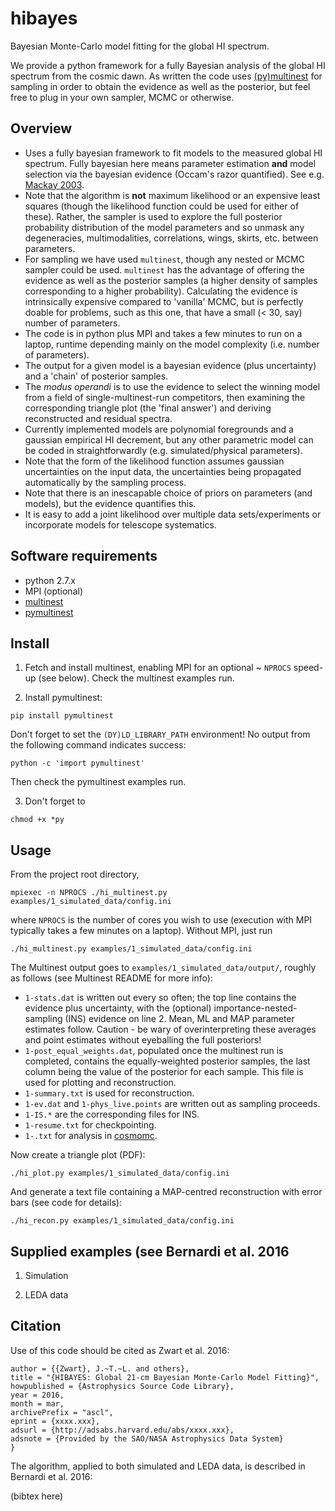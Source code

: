 # hibayes

Bayesian Monte-Carlo model fitting for the global HI spectrum.

We provide a python framework for a fully Bayesian analysis of the
global HI spectrum from the cosmic dawn. As written the code uses
[(py)multinest](http://ccpforge.cse.rl.ac.uk/gf/project/multinest) for
sampling in order to obtain the evidence as well as the posterior, but
feel free to plug in your own sampler, MCMC or otherwise.

## Overview

- Uses a fully bayesian framework to fit models to the measured global
  HI spectrum. Fully bayesian here means parameter estimation **and**
  model selection via the bayesian evidence (Occam's razor
  quantified). See
  e.g. [Mackay 2003](http://www.inference.phy.cam.ac.uk/mackay/itila/book.html).
- Note that the algorithm is **not** maximum likelihood or an
  expensive least squares (though the likelihood function could be
  used for either of these). Rather, the sampler is used to explore
  the full posterior probability distribution of the model parameters
  and so unmask any degeneracies, multimodalities, correlations,
  wings, skirts, etc. between parameters.
- For sampling we have used ```multinest```, though any nested or MCMC
  sampler could be used. ```multinest``` has the advantage of offering
  the evidence as well as the posterior samples (a higher density of
  samples corresponding to a higher probability). Calculating the
  evidence is intrinsically expensive compared to 'vanilla' MCMC, but
  is perfectly doable for problems, such as this one, that have a small
  (< 30, say) number of parameters.
- The code is in python plus MPI and takes a few minutes to run on a
  laptop, runtime depending mainly on the model complexity
  (i.e. number of parameters).
- The output for a given model is a bayesian evidence (plus
  uncertainty) and a 'chain' of posterior samples.
- The *modus operandi* is to use the evidence to select the winning
  model from a field of single-multinest-run competitors, then
  examining the corresponding triangle plot (the 'final answer') and
  deriving reconstructed and residual spectra.
- Currently implemented models are polynomial foregrounds and a
  gaussian empirical HI decrement, but any other parametric
  model can be coded in straightforwardly (e.g. simulated/physical
  parameters).
- Note that the form of the likelihood function assumes gaussian
  uncertainties on the input data, the uncertainties being propagated
  automatically by the sampling process.
- Note that there is an inescapable choice of priors on parameters
  (and models), but the evidence quantifies this.
- It is easy to add a joint likelihood over multiple data
  sets/experiments or incorporate models for telescope systematics.

## Software requirements

- python 2.7.x
- MPI (optional)
- [multinest](http://ccpforge.cse.rl.ac.uk/gf/project/multinest)
- [pymultinest](http://johannesbuchner.github.io/PyMultiNest)

## Install

1. Fetch and install multinest, enabling MPI for an optional ~ ```NPROCS```
speed-up (see below). Check the multinest examples run.

2. Install pymultinest:

```pip install pymultinest```

Don't forget to set the ```(DY)LD_LIBRARY_PATH``` environment! No output
from the following command indicates success:

```python -c 'import pymultinest'```

Then check the pymultinest examples run.

3. Don't forget to

```chmod +x *py```


## Usage

From the project root directory,

```mpiexec -n NPROCS ./hi_multinest.py examples/1_simulated_data/config.ini```

where ```NPROCS``` is the number of cores you wish to use (execution with
MPI typically takes a few minutes on a laptop). Without MPI, just run

```./hi_multinest.py examples/1_simulated_data/config.ini```

The Multinest output goes to ```examples/1_simulated_data/output/```,
roughly as follows (see Multinest README for more info):

- ```1-stats.dat``` is written out every so often; the top line contains the
  evidence plus uncertainty, with the (optional)
  importance-nested-sampling (INS) evidence on line 2. Mean, ML and
  MAP parameter estimates follow. Caution - be wary of
  overinterpreting these averages and point estimates without
  eyeballing the full posteriors!
- ```1-post_equal_weights.dat```, populated once the multinest run is
  completed, contains the equally-weighted posterior samples, the last
  column being the value of the posterior for each sample. This file
  is used for plotting and reconstruction.
- ```1-summary.txt``` is used for reconstruction.
- ```1-ev.dat``` and ```1-phys_live.points``` are written out as sampling proceeds.
- ```1-IS.*``` are the corresponding files for INS.
- ```1-resume.txt``` for checkpointing.
- ```1-.txt``` for analysis in [cosmomc](http://cosmologist.info/cosmomc).

Now create a triangle plot (PDF):

```./hi_plot.py examples/1_simulated_data/config.ini```

And generate a text file containing a MAP-centred reconstruction with
error bars (see code for details):

```./hi_recon.py examples/1_simulated_data/config.ini```


## Supplied examples (see Bernardi et al. 2016

1. Simulation

2. LEDA data

## Citation

Use of this code should be cited as Zwart et al. 2016:

```@misc{ascl_hibayes,
author = {{Zwart}, J.~T.~L. and others},
title = "{HIBAYES: Global 21-cm Bayesian Monte-Carlo Model Fitting}",
howpublished = {Astrophysics Source Code Library},
year = 2016,
month = mar,
archivePrefix = "ascl",
eprint = {xxxx.xxx},
adsurl = {http://adsabs.harvard.edu/abs/xxxx.xxx},
adsnote = {Provided by the SAO/NASA Astrophysics Data System}
}
```

The algorithm, applied to both simulated and LEDA data, is described
in Bernardi et al. 2016:

(bibtex here)




